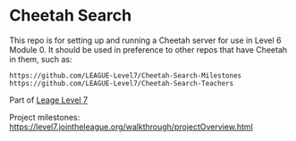 # Cheetah Search

This repo is for setting up and running a Cheetah server for use in Level 6 
Module 0. It should be used in preference to  other repos that have Cheetah 
in them, such as: 

	https://github.com/LEAGUE-Level7/Cheetah-Search-Milestones
	https://github.com/LEAGUE-Level7/Cheetah-Search-Teachers



Part of [Leage Level 7](https://level7.jointheleague.org/)

Project milestones: https://level7.jointheleague.org/walkthrough/projectOverview.html